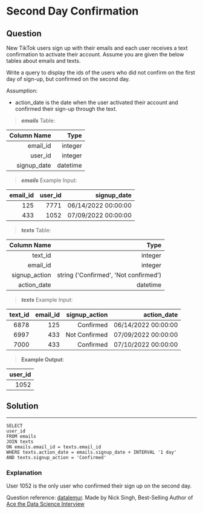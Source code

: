# Second Day Confirmation

## **Question**

New TikTok users sign up with their emails and each user receives a text confirmation to activate their account. Assume you are given the below tables about emails and texts.

Write a query to display the ids of the users who did not confirm on the first day of sign-up, but confirmed on the second day.

Assumption:

- action_date is the date when the user activated their account and confirmed their sign-up through the text.

>***emails***  Table:

Column Name|Type|
---:|---:|
email_id|	integer
user_id|	integer
signup_date|	datetime

>***emails*** Example Input:

email_id|	user_id|	signup_date
---:|---:|---:|	
125|	7771|	06/14/2022 00:00:00
433|	1052|	07/09/2022 00:00:00

>***texts***  Table:

Column Name|Type|
---:|---:|
text_id|	integer
email_id|	integer
signup_action|	string ('Confirmed', 'Not confirmed')
action_date|    datetime

>***texts*** Example Input:

text_id|	email_id|	signup_action|  action_date
---:|---:|---:|---:|		
6878|	125|	Confirmed|	06/14/2022 00:00:00
6997|	433|	Not Confirmed|	07/09/2022 00:00:00
7000|	433|	Confirmed|	07/10/2022 00:00:00


>**Example Output**:

user_id|
---:|
1052|

## Solution
---
    SELECT 
    user_id 
    FROM emails
    JOIN texts 
    ON emails.email_id = texts.email_id
    WHERE texts.action_date = emails.signup_date + INTERVAL '1 day'
    AND texts.signup_action = 'Confirmed'

    
### **Explanation**

User 1052 is the only user who confirmed their sign up on the second day.

Question reference: [datalemur](https://datalemur.com/).
                    Made by Nick Singh, Best-Selling Author of [Ace the Data Science Interview](https://www.amazon.com/dp/0578973839?&linkCode=sl1&tag=datalemur-20&linkId=be42c7443fa05a3c9d783fee4e6f4762&language=en_US&ref_=as_li_ss_tl)
